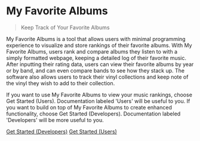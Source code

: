 <!-- _coverpage.md -->

# My Favorite Albums

> Keep Track of Your Favorite Albums

My Favorite Albums is a tool that allows users with minimal programming experience to visualize and store rankings of their favorite albums. With My Favorite Albums, users rank and compare albums they listen to with a simply formatted webpage, keeping a detailed log of their favorite music. After inputting their rating data, users can view their favorite albums by year or by band, and can even compare bands to see how they stack up. The software also allows users to track their vinyl collections and keep note of the vinyl they wish to add to their collection. 

If you want to use My Favorite Albums to view your music rankings, choose Get Started (Users). Documentation labeled 'Users' will be useful to you. If you want to build on top of My Favorite Albums to create enhanced functionality, choose Get Started (Developers). Documentation labeled 'Developers' will be more useful to you.


[Get Started (Developers)](#home-page-devs)
[Get Started (Users)](#home-page-end-users)

